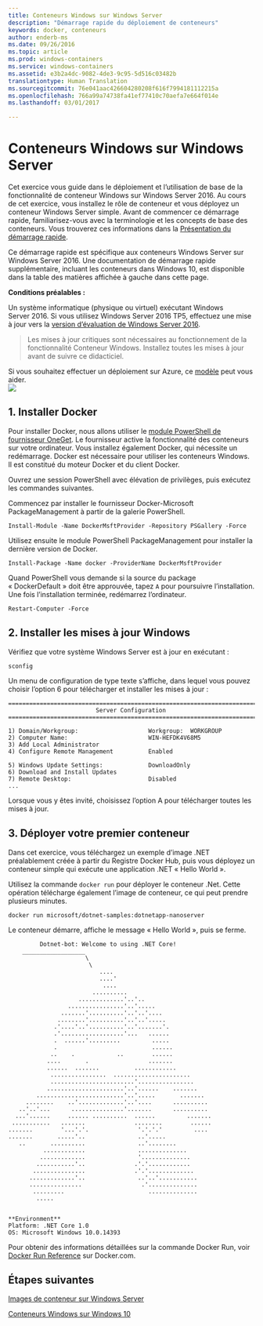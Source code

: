 ```yaml
---
title: Conteneurs Windows sur Windows Server
description: "Démarrage rapide du déploiement de conteneurs"
keywords: docker, conteneurs
author: enderb-ms
ms.date: 09/26/2016
ms.topic: article
ms.prod: windows-containers
ms.service: windows-containers
ms.assetid: e3b2a4dc-9082-4de3-9c95-5d516c03482b
translationtype: Human Translation
ms.sourcegitcommit: 76e041aac426604280208f616f7994181112215a
ms.openlocfilehash: 766a99a74738fa41ef77410c70aefa7e664f014e
ms.lasthandoff: 03/01/2017

---
```


# Conteneurs Windows sur Windows Server

Cet exercice vous guide dans le déploiement et l’utilisation de base de la fonctionnalité de conteneur Windows sur Windows Server 2016. Au cours de cet exercice, vous installez le rôle de conteneur et vous déployez un conteneur Windows Server simple. Avant de commencer ce démarrage rapide, familiarisez-vous avec la terminologie et les concepts de base des conteneurs. Vous trouverez ces informations dans la [Présentation du démarrage rapide](./index.md).

Ce démarrage rapide est spécifique aux conteneurs Windows Server sur Windows Server 2016. Une documentation de démarrage rapide supplémentaire, incluant les conteneurs dans Windows 10, est disponible dans la table des matières affichée à gauche dans cette page.

**Conditions préalables :**

Un système informatique (physique ou virtuel) exécutant Windows Server 2016. Si vous utilisez Windows Server 2016 TP5, effectuez une mise à jour vers la [version d’évaluation de Windows Server 2016](https://www.microsoft.com/en-us/evalcenter/evaluate-windows-server-2016 ). 

> Les mises à jour critiques sont nécessaires au fonctionnement de la fonctionnalité Conteneur Windows. Installez toutes les mises à jour avant de suivre ce didacticiel.

Si vous souhaitez effectuer un déploiement sur Azure, ce [modèle](https://github.com/Microsoft/Virtualization-Documentation/tree/master/windows-server-container-tools/containers-azure-template) peut vous aider.<br/>
<a href="https://portal.azure.com/#create/Microsoft.Template/uri/https%3A%2F%2Fraw.githubusercontent.com%2FMicrosoft%2FVirtualization-Documentation%2Flive%2Fwindows-server-container-tools%2Fcontainers-azure-template%2Fazuredeploy.json" target="_blank">
    <img src="http://azuredeploy.net/deploybutton.png"/>
</a>


## 1. Installer Docker

Pour installer Docker, nous allons utiliser le [module PowerShell de fournisseur OneGet](https://github.com/oneget/oneget). Le fournisseur active la fonctionnalité des conteneurs sur votre ordinateur. Vous installez également Docker, qui nécessite un redémarrage. Docker est nécessaire pour utiliser les conteneurs Windows. Il est constitué du moteur Docker et du client Docker.

Ouvrez une session PowerShell avec élévation de privilèges, puis exécutez les commandes suivantes.

Commencez par installer le fournisseur Docker-Microsoft PackageManagement à partir de la galerie PowerShell.

```none
Install-Module -Name DockerMsftProvider -Repository PSGallery -Force
```

Utilisez ensuite le module PowerShell PackageManagement pour installer la dernière version de Docker.
```none
Install-Package -Name docker -ProviderName DockerMsftProvider
```

Quand PowerShell vous demande si la source du package « DockerDefault » doit être approuvée, tapez `A` pour poursuivre l’installation. Une fois l’installation terminée, redémarrez l’ordinateur.

```none
Restart-Computer -Force
```

## 2. Installer les mises à jour Windows

Vérifiez que votre système Windows Server est à jour en exécutant :

```none
sconfig
```

Un menu de configuration de type texte s’affiche, dans lequel vous pouvez choisir l’option 6 pour télécharger et installer les mises à jour :

```none
===============================================================================
                         Server Configuration
===============================================================================

1) Domain/Workgroup:                    Workgroup:  WORKGROUP
2) Computer Name:                       WIN-HEFDK4V68M5
3) Add Local Administrator
4) Configure Remote Management          Enabled

5) Windows Update Settings:             DownloadOnly
6) Download and Install Updates
7) Remote Desktop:                      Disabled
...
```

Lorsque vous y êtes invité, choisissez l’option A pour télécharger toutes les mises à jour.

## 3. Déployer votre premier conteneur

Dans cet exercice, vous téléchargez un exemple d’image .NET préalablement créée à partir du Registre Docker Hub, puis vous déployez un conteneur simple qui exécute une application .NET « Hello World ».  

Utilisez la commande `docker run` pour déployer le conteneur .Net. Cette opération télécharge également l’image de conteneur, ce qui peut prendre plusieurs minutes.

```console
docker run microsoft/dotnet-samples:dotnetapp-nanoserver
```

Le conteneur démarre, affiche le message « Hello World », puis se ferme.

```console
         Dotnet-bot: Welcome to using .NET Core!
    __________________
                      \
                       \
                          ....
                          ....'
                           ....
                        ..........
                    .............'..'..
                 ................'..'.....
               .......'..........'..'..'....
              ........'..........'..'..'.....
             .'....'..'..........'..'.......'.
             .'..................'...   ......
             .  ......'.........         .....
             .                           ......
            ..    .            ..        ......
           ....       .                 .......
           ......  .......          ............
            ................  ......................
            ........................'................
           ......................'..'......    .......
        .........................'..'.....       .......
     ........    ..'.............'..'....      ..........
   ..'..'...      ...............'.......      ..........
  ...'......     ...... ..........  ......         .......
 ...........   .......              ........        ......
.......        '...'.'.              '.'.'.'         ....
.......       .....'..               ..'.....
   ..       ..........               ..'........
          ............               ..............
         .............               '..............
        ...........'..              .'.'............
       ...............              .'.'.............
      .............'..               ..'..'...........
      ...............                 .'..............
       .........                        ..............
        .....


**Environment**
Platform: .NET Core 1.0
OS: Microsoft Windows 10.0.14393
```

Pour obtenir des informations détaillées sur la commande Docker Run, voir [Docker Run Reference]( https://docs.docker.com/engine/reference/run/) sur Docker.com.

## Étapes suivantes

[Images de conteneur sur Windows Server](./quick-start-images.md)

[Conteneurs Windows sur Windows 10](./quick-start-windows-10.md)

